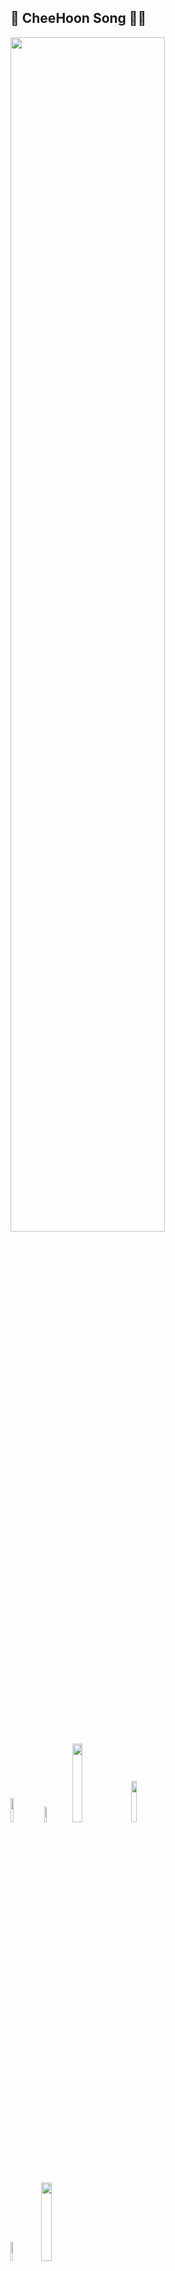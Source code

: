 <h2>🚈 CheeHoon Song 🚃🚃</h2>
<div >
<img width="70%" src="https://user-images.githubusercontent.com/111099653/204719003-b03eec75-c92c-4744-8fe2-23dbbbca879d.png"/>
</div>
<div >
<img width="10%" src="https://user-images.githubusercontent.com/111099653/204701620-fee4d58b-05ed-4546-8ffb-020bbc8192f8.png"/>
<img width="8%" src="https://user-images.githubusercontent.com/111099653/204701615-a8263611-199f-4d37-9eed-fde47f9843f6.png"/>
<img width="18%" src="https://user-images.githubusercontent.com/111099653/204701630-7c31918e-7b66-4456-96d5-fe7000e10d42.png"/>
<img width="13%" src="https://user-images.githubusercontent.com/111099653/204701631-b4cbe9e9-1ddf-49d0-bcf3-bff6bc298220.png"/>
<br>
<img width="9%" src="https://user-images.githubusercontent.com/111099653/204701626-8d18d5cb-2ef8-4851-ba35-c760f215f407.png"/>
<img width="18%" src="https://user-images.githubusercontent.com/111099653/204701635-c2e896c6-7062-451e-b8c1-7ac1b11a15e0.png"/>
<br>
<img width="12%" src="https://user-images.githubusercontent.com/111099653/204701638-fe896030-b955-436f-bc0e-e7eb4e70666e.png"/>
<img width="12%" src="https://user-images.githubusercontent.com/111099653/204701619-f6e01eec-69ad-4041-bba0-5c43034e51d9.png"/>
<img width="11%" src="https://user-images.githubusercontent.com/111099653/204701633-c52e13e8-abd5-4342-9f3e-c292aa498537.png"/>
<img width="13%" src="https://user-images.githubusercontent.com/111099653/204701617-76a4f6ce-047c-4df3-98d7-0c9ad63654af.png"/>
<img width="21%" src="https://user-images.githubusercontent.com/111099653/204701610-be8875ea-6cbf-49a9-a7d9-cbb6f0e871bd.png"/>
	
	

<br>

<br>
<div >
<img width="70%" src="https://user-images.githubusercontent.com/111099653/204719704-bade0576-df6a-47e1-945b-987e3f0f2e55.png"/>
</div>
<div >
	<a href="https://cheehoon.tistory.com">
		<img width="12%" src="https://user-images.githubusercontent.com/111099653/204720706-7daec764-85f7-45ad-aa7f-7e7c2d14e371.png" />
	</a>
	<a href="mailto:admin@yermi.co.kr">
		<img width="12%" src="https://user-images.githubusercontent.com/111099653/204720708-3c55aa1a-f6d0-4a49-a8db-ef9620e28935.png" />
	</a>
	<a href="https://github.com/CheeHoon">
		<img width="12%" src="https://user-images.githubusercontent.com/111099653/204720705-03367cf4-ec18-4cf0-90cc-ad945cb760f5.png" />
	</a>
	<br>
</div>
